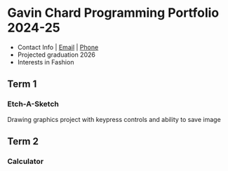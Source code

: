 # Gavin Chard Programming Portfolio 2024-25
* Contact Info | [Email](gavin.chard@gmail.com "Email") | [Phone](385-910-6312 "Phone")
* Projected graduation 2026
* Interests in Fashion

## Term 1 
### Etch-A-Sketch
Drawing graphics project with keypress controls and ability to save image


## Term 2
### Calculator
